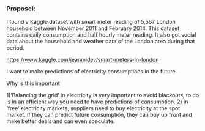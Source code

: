 ### Proposel: 
I found a Kaggle dataset with smart meter reading of 5,567 London household between November 2011 and February 2014. This dataset contains daily consumption and half hourly meter reading. It also got social data about the household and weather data of the London area during that period.

https://www.kaggle.com/jeanmidev/smart-meters-in-london


I want to make predictions of electricity consumptions in the future.

Why is this important

1)‘Balancing the grid’ in electricity is very important to avoid blackouts, to do is in an efficient way you need to have predictions of consumption. 
2) in ‘free’ electricity markets, suppliers need to buy electricity at the spot market. If they can predict future consumption, they can buy up front and make better deals and can even speculate.


